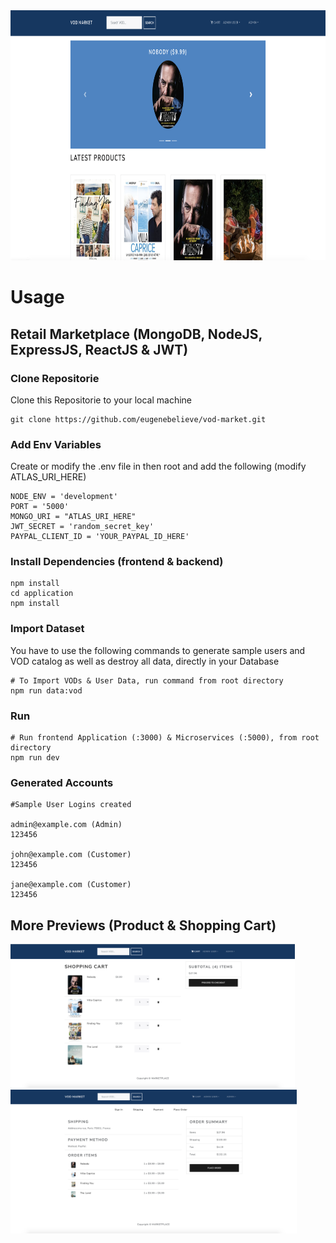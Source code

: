 <img src="application/public/images/vod.png" alt="dashboard" height="400">

# Usage

## Retail Marketplace (MongoDB, NodeJS, ExpressJS, ReactJS & JWT)

### Clone Repositorie

Clone this Repositorie to your local machine

```
git clone https://github.com/eugenebelieve/vod-market.git
```

### Add Env Variables

Create or modify the .env file in then root and add the following (modify ATLAS_URI_HERE)

```
NODE_ENV = 'development'
PORT = '5000'
MONGO_URI = "ATLAS_URI_HERE"
JWT_SECRET = 'random_secret_key'
PAYPAL_CLIENT_ID = 'YOUR_PAYPAL_ID_HERE'
```

### Install Dependencies (frontend & backend)

```
npm install
cd application
npm install
```

### Import Dataset

You have to use the following commands to generate sample users and VOD catalog as well as destroy all data, directly in your Database

```
# To Import VODs & User Data, run command from root directory
npm run data:vod

```

### Run

```
# Run frontend Application (:3000) & Microservices (:5000), from root directory 
npm run dev
```

### Generated Accounts

```
#Sample User Logins created

admin@example.com (Admin)
123456

john@example.com (Customer)
123456

jane@example.com (Customer)
123456
```

## More Previews (Product & Shopping Cart)

<div>
<img src="application/public/images/vod2.png" alt="dashboard" height="230">
<img src="application/public/images/vod3.png" alt="dashboard" height="230">
</div>